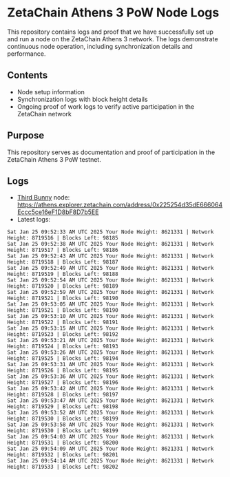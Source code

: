 # ZetaChain Athens 3 PoW Node Logs
This repository contains logs and proof that we have successfully set up and run a node on the ZetaChain Athens 3 network. The logs demonstrate continuous node operation, including synchronization details and performance.

## Contents
- Node setup information
- Synchronization logs with block height details
- Ongoing proof of work logs to verify active participation in the ZetaChain network

## Purpose
This repository serves as documentation and proof of participation in the ZetaChain Athens 3 PoW testnet.

## Logs

- [Third Bunny](https://thirdbunny.xyz/) node: https://athens.explorer.zetachain.com/address/0x225254d35dE666064Eccc5ce16eF1D8bF8D7b5EE
- Latest logs:
```
Sat Jan 25 09:52:33 AM UTC 2025 Your Node Height: 8621331 | Network Height: 8719516 | Blocks Left: 98185
Sat Jan 25 09:52:38 AM UTC 2025 Your Node Height: 8621331 | Network Height: 8719517 | Blocks Left: 98186
Sat Jan 25 09:52:43 AM UTC 2025 Your Node Height: 8621331 | Network Height: 8719518 | Blocks Left: 98187
Sat Jan 25 09:52:49 AM UTC 2025 Your Node Height: 8621331 | Network Height: 8719519 | Blocks Left: 98188
Sat Jan 25 09:52:54 AM UTC 2025 Your Node Height: 8621331 | Network Height: 8719520 | Blocks Left: 98189
Sat Jan 25 09:52:59 AM UTC 2025 Your Node Height: 8621331 | Network Height: 8719521 | Blocks Left: 98190
Sat Jan 25 09:53:05 AM UTC 2025 Your Node Height: 8621331 | Network Height: 8719521 | Blocks Left: 98190
Sat Jan 25 09:53:10 AM UTC 2025 Your Node Height: 8621331 | Network Height: 8719522 | Blocks Left: 98191
Sat Jan 25 09:53:15 AM UTC 2025 Your Node Height: 8621331 | Network Height: 8719523 | Blocks Left: 98192
Sat Jan 25 09:53:21 AM UTC 2025 Your Node Height: 8621331 | Network Height: 8719524 | Blocks Left: 98193
Sat Jan 25 09:53:26 AM UTC 2025 Your Node Height: 8621331 | Network Height: 8719525 | Blocks Left: 98194
Sat Jan 25 09:53:31 AM UTC 2025 Your Node Height: 8621331 | Network Height: 8719526 | Blocks Left: 98195
Sat Jan 25 09:53:36 AM UTC 2025 Your Node Height: 8621331 | Network Height: 8719527 | Blocks Left: 98196
Sat Jan 25 09:53:42 AM UTC 2025 Your Node Height: 8621331 | Network Height: 8719528 | Blocks Left: 98197
Sat Jan 25 09:53:47 AM UTC 2025 Your Node Height: 8621331 | Network Height: 8719529 | Blocks Left: 98198
Sat Jan 25 09:53:52 AM UTC 2025 Your Node Height: 8621331 | Network Height: 8719530 | Blocks Left: 98199
Sat Jan 25 09:53:58 AM UTC 2025 Your Node Height: 8621331 | Network Height: 8719530 | Blocks Left: 98199
Sat Jan 25 09:54:03 AM UTC 2025 Your Node Height: 8621331 | Network Height: 8719531 | Blocks Left: 98200
Sat Jan 25 09:54:09 AM UTC 2025 Your Node Height: 8621331 | Network Height: 8719532 | Blocks Left: 98201
Sat Jan 25 09:54:14 AM UTC 2025 Your Node Height: 8621331 | Network Height: 8719533 | Blocks Left: 98202
```
